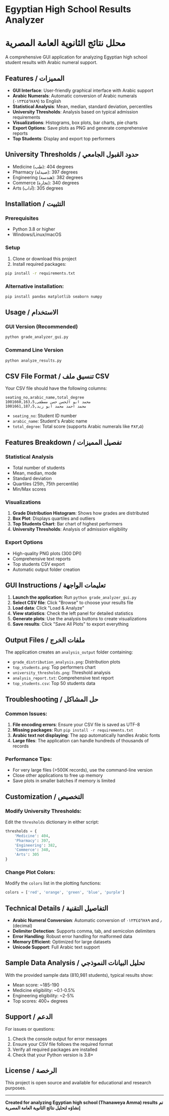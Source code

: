 # Egyptian High School Results Analyzer
# محلل نتائج الثانوية العامة المصرية

A comprehensive GUI application for analyzing Egyptian high school student results with Arabic numeral support.

## Features / المميزات

- **GUI Interface**: User-friendly graphical interface with Arabic support
- **Arabic Numerals**: Automatic conversion of Arabic numerals (٠١٢٣٤٥٦٧٨٩) to English
- **Statistical Analysis**: Mean, median, standard deviation, percentiles
- **University Thresholds**: Analysis based on typical admission requirements
- **Visualizations**: Histograms, box plots, bar charts, pie charts
- **Export Options**: Save plots as PNG and generate comprehensive reports
- **Top Students**: Display and export top performers

## University Thresholds / حدود القبول الجامعي

- Medicine (طب): 404 degrees
- Pharmacy (صيدلة): 397 degrees  
- Engineering (هندسة): 382 degrees
- Commerce (تجارة): 340 degrees
- Arts (آداب): 305 degrees

## Installation / التثبيت

### Prerequisites
- Python 3.8 or higher
- Windows/Linux/macOS

### Setup
1. Clone or download this project
2. Install required packages:
```bash
pip install -r requirements.txt
```

### Alternative installation:
```bash
pip install pandas matplotlib seaborn numpy
```

## Usage / الاستخدام

### GUI Version (Recommended)
```bash
python grade_analyzer_gui.py
```

### Command Line Version
```bash
python analyze_results.py
```

## CSV File Format / تنسيق ملف CSV

Your CSV file should have the following columns:
```
seating_no,arabic_name,total_degree
1001660,محمد ابو الحسن حسن مصطفى,163٫5
1001661,محمد احمد محمد ابو زيد,187٫5
```

- `seating_no`: Student ID number
- `arabic_name`: Student's Arabic name
- `total_degree`: Total score (supports Arabic numerals like ٣٨٢٫٥)

## Features Breakdown / تفصيل المميزات

### Statistical Analysis
- Total number of students
- Mean, median, mode
- Standard deviation
- Quartiles (25th, 75th percentile)
- Min/Max scores

### Visualizations
1. **Grade Distribution Histogram**: Shows how grades are distributed
2. **Box Plot**: Displays quartiles and outliers
3. **Top Students Chart**: Bar chart of highest performers
4. **University Thresholds**: Analysis of admission eligibility

### Export Options
- High-quality PNG plots (300 DPI)
- Comprehensive text reports
- Top students CSV export
- Automatic output folder creation

## GUI Instructions / تعليمات الواجهة

1. **Launch the application**: Run `python grade_analyzer_gui.py`
2. **Select CSV file**: Click "Browse" to choose your results file
3. **Load data**: Click "Load & Analyze" 
4. **View statistics**: Check the left panel for detailed statistics
5. **Generate plots**: Use the analysis buttons to create visualizations
6. **Save results**: Click "Save All Plots" to export everything

## Output Files / ملفات الخرج

The application creates an `analysis_output` folder containing:
- `grade_distribution_analysis.png`: Distribution plots
- `top_students.png`: Top performers chart
- `university_thresholds.png`: Threshold analysis
- `analysis_report.txt`: Comprehensive text report
- `top_students.csv`: Top 50 students data

## Troubleshooting / حل المشاكل

### Common Issues:

1. **File encoding errors**: Ensure your CSV file is saved as UTF-8
2. **Missing packages**: Run `pip install -r requirements.txt`
3. **Arabic text not displaying**: The app automatically handles Arabic fonts
4. **Large files**: The application can handle hundreds of thousands of records

### Performance Tips:
- For very large files (>500K records), use the command-line version
- Close other applications to free up memory
- Save plots in smaller batches if memory is limited

## Customization / التخصيص

### Modify University Thresholds:
Edit the `thresholds` dictionary in either script:
```python
thresholds = {
    'Medicine': 404,
    'Pharmacy': 397, 
    'Engineering': 382,
    'Commerce': 340,
    'Arts': 305
}
```

### Change Plot Colors:
Modify the `colors` list in the plotting functions:
```python
colors = ['red', 'orange', 'green', 'blue', 'purple']
```

## Technical Details / التفاصيل التقنية

- **Arabic Numeral Conversion**: Automatic conversion of ٠١٢٣٤٥٦٧٨٩ and ٫ (decimal)
- **Delimiter Detection**: Supports comma, tab, and semicolon delimiters
- **Error Handling**: Robust error handling for malformed data
- **Memory Efficient**: Optimized for large datasets
- **Unicode Support**: Full Arabic text support

## Sample Data Analysis / تحليل البيانات النموذجي

With the provided sample data (810,981 students), typical results show:
- Mean score: ~185-190
- Medicine eligibility: ~0.1-0.5%
- Engineering eligibility: ~2-5%
- Top scores: 400+ degrees

## Support / الدعم

For issues or questions:
1. Check the console output for error messages
2. Ensure your CSV file follows the required format
3. Verify all required packages are installed
4. Check that your Python version is 3.8+

## License / الرخصة

This project is open source and available for educational and research purposes.

---

**Created for analyzing Egyptian high school (Thanaweya Amma) results**
**تم إنشاؤه لتحليل نتائج الثانوية العامة المصرية**
